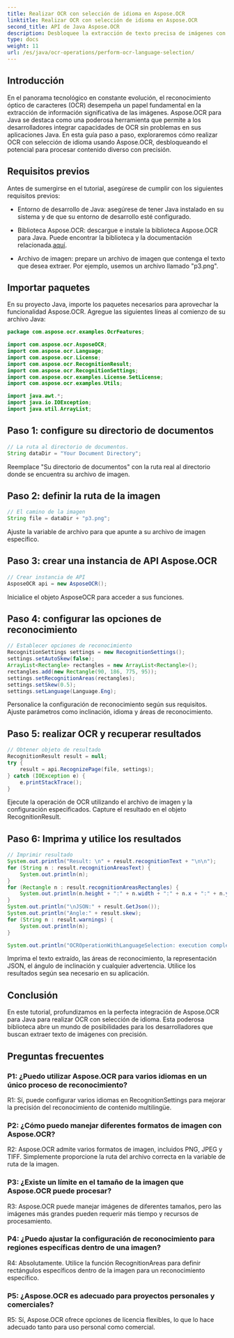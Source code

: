 ```yaml
---
title: Realizar OCR con selección de idioma en Aspose.OCR
linktitle: Realizar OCR con selección de idioma en Aspose.OCR
second_title: API de Java Aspose.OCR
description: Desbloquee la extracción de texto precisa de imágenes con Aspose.OCR para Java. Siga nuestra guía paso a paso para obtener un OCR preciso con selección de idioma.
type: docs
weight: 11
url: /es/java/ocr-operations/perform-ocr-language-selection/
---
```

## Introducción

En el panorama tecnológico en constante evolución, el reconocimiento óptico de caracteres (OCR) desempeña un papel fundamental en la extracción de información significativa de las imágenes. Aspose.OCR para Java se destaca como una poderosa herramienta que permite a los desarrolladores integrar capacidades de OCR sin problemas en sus aplicaciones Java. En esta guía paso a paso, exploraremos cómo realizar OCR con selección de idioma usando Aspose.OCR, desbloqueando el potencial para procesar contenido diverso con precisión.

## Requisitos previos

Antes de sumergirse en el tutorial, asegúrese de cumplir con los siguientes requisitos previos:

- Entorno de desarrollo de Java: asegúrese de tener Java instalado en su sistema y de que su entorno de desarrollo esté configurado.

-  Biblioteca Aspose.OCR: descargue e instale la biblioteca Aspose.OCR para Java. Puede encontrar la biblioteca y la documentación relacionada.[aquí](https://reference.aspose.com/ocr/java/).

- Archivo de imagen: prepare un archivo de imagen que contenga el texto que desea extraer. Por ejemplo, usemos un archivo llamado "p3.png".

## Importar paquetes

En su proyecto Java, importe los paquetes necesarios para aprovechar la funcionalidad Aspose.OCR. Agregue las siguientes líneas al comienzo de su archivo Java:

```java
package com.aspose.ocr.examples.OcrFeatures;

import com.aspose.ocr.AsposeOCR;
import com.aspose.ocr.Language;
import com.aspose.ocr.License;
import com.aspose.ocr.RecognitionResult;
import com.aspose.ocr.RecognitionSettings;
import com.aspose.ocr.examples.License.SetLicense;
import com.aspose.ocr.examples.Utils;

import java.awt.*;
import java.io.IOException;
import java.util.ArrayList;
```

## Paso 1: configure su directorio de documentos

```java
// La ruta al directorio de documentos.
String dataDir = "Your Document Directory";
```

Reemplace "Su directorio de documentos" con la ruta real al directorio donde se encuentra su archivo de imagen.

## Paso 2: definir la ruta de la imagen

```java
// El camino de la imagen
String file = dataDir + "p3.png";
```

Ajuste la variable de archivo para que apunte a su archivo de imagen específico.

## Paso 3: crear una instancia de API Aspose.OCR

```java
// Crear instancia de API
AsposeOCR api = new AsposeOCR();
```

Inicialice el objeto AsposeOCR para acceder a sus funciones.

## Paso 4: configurar las opciones de reconocimiento

```java
// Establecer opciones de reconocimiento
RecognitionSettings settings = new RecognitionSettings();
settings.setAutoSkew(false);
ArrayList<Rectangle> rectangles = new ArrayList<Rectangle>();
rectangles.add(new Rectangle(90, 186, 775, 95));
settings.setRecognitionAreas(rectangles);
settings.setSkew(0.5);
settings.setLanguage(Language.Eng);
```

Personalice la configuración de reconocimiento según sus requisitos. Ajuste parámetros como inclinación, idioma y áreas de reconocimiento.

## Paso 5: realizar OCR y recuperar resultados

```java
// Obtener objeto de resultado
RecognitionResult result = null;
try {
    result = api.RecognizePage(file, settings);
} catch (IOException e) {
    e.printStackTrace();
}
```

Ejecute la operación de OCR utilizando el archivo de imagen y la configuración especificados. Capture el resultado en el objeto RecognitionResult.

## Paso 6: Imprima y utilice los resultados

```java
// Imprimir resultado
System.out.println("Result: \n" + result.recognitionText + "\n\n");
for (String n : result.recognitionAreasText) {
    System.out.println(n);
}
for (Rectangle n : result.recognitionAreasRectangles) {
    System.out.println(n.height + ":" + n.width + ":" + n.x + ":" + n.y);
}
System.out.println("\nJSON:" + result.GetJson());
System.out.println("Angle:" + result.skew);
for (String n : result.warnings) {
    System.out.println(n);
}

System.out.println("OCROperationWithLanguageSelection: execution complete");
```

Imprima el texto extraído, las áreas de reconocimiento, la representación JSON, el ángulo de inclinación y cualquier advertencia. Utilice los resultados según sea necesario en su aplicación.

## Conclusión

En este tutorial, profundizamos en la perfecta integración de Aspose.OCR para Java para realizar OCR con selección de idioma. Esta poderosa biblioteca abre un mundo de posibilidades para los desarrolladores que buscan extraer texto de imágenes con precisión.

## Preguntas frecuentes

### P1: ¿Puedo utilizar Aspose.OCR para varios idiomas en un único proceso de reconocimiento?

R1: Sí, puede configurar varios idiomas en RecognitionSettings para mejorar la precisión del reconocimiento de contenido multilingüe.

### P2: ¿Cómo puedo manejar diferentes formatos de imagen con Aspose.OCR?

R2: Aspose.OCR admite varios formatos de imagen, incluidos PNG, JPEG y TIFF. Simplemente proporcione la ruta del archivo correcta en la variable de ruta de la imagen.

### P3: ¿Existe un límite en el tamaño de la imagen que Aspose.OCR puede procesar?

R3: Aspose.OCR puede manejar imágenes de diferentes tamaños, pero las imágenes más grandes pueden requerir más tiempo y recursos de procesamiento.

### P4: ¿Puedo ajustar la configuración de reconocimiento para regiones específicas dentro de una imagen?

R4: Absolutamente. Utilice la función RecognitionAreas para definir rectángulos específicos dentro de la imagen para un reconocimiento específico.

### P5: ¿Aspose.OCR es adecuado para proyectos personales y comerciales?

R5: Sí, Aspose.OCR ofrece opciones de licencia flexibles, lo que lo hace adecuado tanto para uso personal como comercial.
